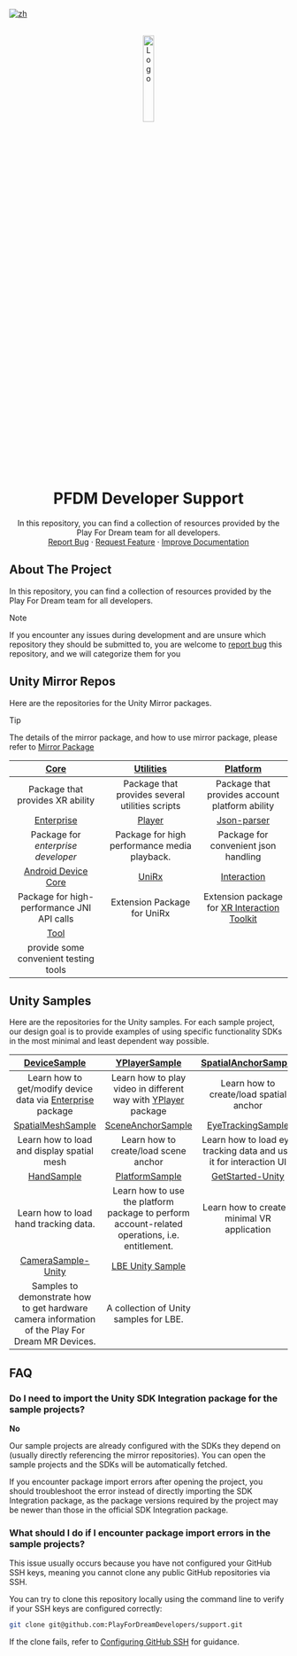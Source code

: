 [![zh](https://img.shields.io/badge/lang-zh-blue.svg)](./README.zh.md)

<br />
<div align="center">
    <a href="https://github.com/PlayForDreamDevelopers/support">
        <img src="https://www.pfdm.cn/en/static/img/logo.2b1b07e.png" alt="Logo" width="20%">
    </a>
    <h1 align="center"> PFDM Developer Support </h1>
    <p align="center">
        In this repository, you can find a collection of resources provided by the Play For Dream team for all developers.
        <br />
        <a href="https://github.com/PlayForDreamDevelopers/support/issues/new?template=bug_report.yml">Report Bug</a>
        &middot;
        <a href="https://github.com/PlayForDreamDevelopers/support/issues/new?template=feature_request.yml">Request Feature</a>
        &middot;
        <a href="https://github.com/PlayForDreamDevelopers/support/issues/new?template=documentation_update.yml">Improve Documentation</a>
    </p>

</div>

## About The Project

In this repository, you can find a collection of resources provided by the Play For Dream team for all developers.

> [!note]
> If you encounter any issues during development and are unsure which repository they should be submitted to, you are welcome to [report bug](https://github.com/PlayForDreamDevelopers/support/issues/new?template=bug_report.yml) this repository, and we will categorize them for you

## Unity Mirror Repos

Here are the repositories for the Unity Mirror packages.

> [!tip]
> The details of the mirror package, and how to use mirror package, please refer to [Mirror Package](https://developer.pfdm.cn/yvrdoc/unity/UserManual/DeveloperResources/PackagesMirror.html)

|                [Core][0001]                |                [Utilities][0002]                |                                                             [Platform][0003]                                                             |
|:------------------------------------------:| :---------------------------------------------: | :--------------------------------------------------------------------------------------------------------------------------------------: |
|      Package that provides XR ability      | Package that provides several utilities scripts |                                              Package that provides account platform ability                                              |
|             [Enterprise][0004]             |                 [Player][0005]                  |                                                           [Json-parser][0006]                                                            |
|     Package for _enterprise developer_     |  Package for high performance media playback.   |                                                   Package for convenient json handling                                                   |
|        [Android Device Core][0007]         |                  [UniRx][0008]                  |                                                           [Interaction][0010]                                                            |
| Package for high-performance JNI API calls |           Extension Package for UniRx           | Extension package for [XR Interaction Toolkit](https://docs.unity3d.com/Packages/com.unity.xr.interaction.toolkit@3.1/manual/index.html) |
|                [Tool][0011]                |
|   provide some convenient testing tools    |

## Unity Samples

Here are the repositories for the Unity samples. For each sample project, our design goal is to provide examples of using specific functionality SDKs in the most minimal and least dependent way possible.

|                                      [DeviceSample][1000]                                       |                                     [YPlayerSample][1001]                                      |                    [SpatialAnchorSample][1002]                    |
| :---------------------------------------------------------------------------------------------: | :--------------------------------------------------------------------------------------------: | :---------------------------------------------------------------: |
|               Learn how to get/modify device data via [Enterprise][0004] package                |             Learn how to play video in different way with [YPlayer][0005] package              |              Learn how to create/load spatial anchor              |
|                                    [SpatialMeshSample][1003]                                    |                                   [SceneAnchorSample][1004]                                    |                     [EyeTrackingSample][1005]                     |
|                           Learn how to load and display spatial mesh                            |                             Learn how to create/load scene anchor                              | Learn how to load eye tracking data and use it for interaction UI |
|                                       [HandSample][1006]                                        |                                     [PlatformSample][1007]                                     |                     [GetStarted-Unity][1008]                      |
|                              Learn how to load hand tracking data.                              | Learn how to use the platform package to perform account-related operations, i.e. entitlement. |           Learn how to create a minimal VR application            |
|                                   [CameraSample-Unity][1009]                                    |                                    [LBE Unity Sample][1010]                                    |
| Samples to demonstrate how to get hardware camera information of the Play For Dream MR Devices. |                             A collection of Unity samples for LBE.                             |


## FAQ

### Do I need to import the Unity SDK Integration package for the sample projects?

**No**

Our sample projects are already configured with the SDKs they depend on (usually directly referencing the mirror repositories). You can open the sample projects and the SDKs will be automatically fetched.

If you encounter package import errors after opening the project, you should troubleshoot the error instead of directly importing the SDK Integration package, as the package versions required by the project may be newer than those in the official SDK Integration package.

### What should I do if I encounter package import errors in the sample projects?

This issue usually occurs because you have not configured your GitHub SSH keys, meaning you cannot clone any public GitHub repositories via SSH.

You can try to clone this repository locally using the command line to verify if your SSH keys are configured correctly:

```bash
git clone git@github.com:PlayForDreamDevelopers/support.git
```

If the clone fails, refer to [Configuring GitHub SSH](support/ConfigGithubSSh.md) for guidance.

<!-- For the Unity Mirror package -->

[0001]: https://github.com/PlayForDreamDevelopers/com.yvr.core-mirror
[0002]: https://github.com/PlayForDreamDevelopers/com.yvr.utilities-mirror
[0003]: https://github.com/PlayForDreamDevelopers/com.yvr.platform-mirror
[0004]: https://github.com/PlayForDreamDevelopers/com.yvr.enterprise-mirror
[0005]: https://github.com/PlayForDreamDevelopers/com.yvr.player-mirror
[0006]: https://github.com/PlayForDreamDevelopers/com.yvr.json-parser-mirror
[0007]: https://github.com/PlayForDreamDevelopers/com.yvr.android-device.core-mirror
[0008]: https://github.com/PlayForDreamDevelopers/com.yvr.unirx-mirror
[0010]: https://github.com/PlayForDreamDevelopers/com.yvr.interaction-mirror
[0011]: https://github.com/PlayForDreamDevelopers/com.yvr.tools-mirror

<!-- For the Unity samples -->

[1000]: https://github.com/PlayForDreamDevelopers/DeviceSample-Unity
[1001]: https://github.com/PlayForDreamDevelopers/YPlayerSample-Unity
[1002]: https://github.com/PlayForDreamDevelopers/SpatialAnchorSample-Unity
[1003]: https://github.com/PlayForDreamDevelopers/SpatialMeshSample-Unity
[1004]: https://github.com/PlayForDreamDevelopers/SceneAnchorSample-Unity
[1005]: https://github.com/PlayForDreamDevelopers/EyeTrackingSample-Unity
[1006]: https://github.com/PlayForDreamDevelopers/HandSample-Unity
[1007]: https://github.com/PlayForDreamDevelopers/PlatformSample-Unity
[1008]: https://github.com/PlayForDreamDevelopers/GetStarted-Unity
[1009]: https://github.com/PlayForDreamDevelopers/CameraSample-Unity
[1010]: https://github.com/PlayForDreamDevelopers/LBESample-Unity
